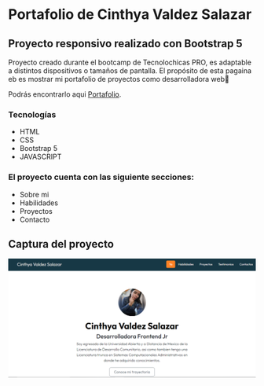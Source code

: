 # Portafolio de Cinthya Valdez Salazar 
## Proyecto responsivo realizado con Bootstrap 5

Proyecto creado durante el bootcamp de Tecnolochicas PRO, es adaptable a distintos dispositivos o tamaños de pantalla. 
El propósito de esta pagaina eb es mostrar mi portafolio de proyectos como desarrolladora web💜 

Podrás encontrarlo aqui [Portafolio](https://cindhyvs.github.io/).

### Tecnologías

* HTML
* CSS
* Bootstrap 5
* JAVASCRIPT

### El proyecto cuenta con las siguiente secciones:

* Sobre mi 
* Habilidades 
* Proyectos 
* Contacto 

## Captura del proyecto 
![Captura del proyecto](/assets/CapturaPortafolio.PNG)
